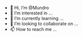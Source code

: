 - 👋 Hi, I’m @Mundro
- 👀 I’m interested in ...
- 🌱 I’m currently learning ...
- 💞️ I’m looking to collaborate on ...
- 📫 How to reach me ...

<!---
Mundro/Mundro is a ✨ special ✨ repository because its `README.md` (this file) appears on your GitHub profile.
You can click the Preview link to take a look at your changes.
--->
